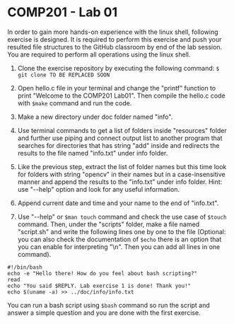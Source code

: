 # COMP201 - Lab 01 

In order to gain more hands-on experience with the linux shell, following exercise is designed. It is required to perform this exercise and push your resulted file structures to the GitHub classroom by end of the lab session. You are required to perform all operations using the linux shell.

1. Clone the exercise repository by executing the following command:
	`$ git clone TO BE REPLACED SOON`
2. Open hello.c file in your terminal and change the "printf" function to print "Welcome to the COMP201 Lab01". Then compile the hello.c code with `$make` command and run the code.
    
3. Make a new directory under doc folder named "info".

4. Use terminal commands to get a list of folders inside "resources" folder and further use piping and connect output list to another program that searches for directories that has string "add" inside and redirects the results to the file named "info.txt" under info folder.

5. Like the previous step, extract the list of folder names but this time look for folders with string "opencv" in their names but in a case-insensitive manner and append the results to the "info.txt" under info folder. Hint: use "--help" option and look for any useful information.

6. Append current date and time and your name to the end of "info.txt".

7. Use "--help" or `$man touch` command and check the use case of `$touch` command. Then, under the "scripts" folder, make a file named "script.sh" and write the following lines one by one to the file (Optional: you can also check the documentation of `$echo` there is an option that you can enable for interpreting "\\n". Then you can add all lines in one command).

```
#!/bin/bash
echo -e "Hello there! How do you feel about bash scripting?"
read
echo "You said $REPLY. Lab exercise 1 is done! Thank you!"
echo $(uname -a) >> ../doc/info/info.txt
```
You can run a bash script using `$bash` command so run the script and answer a simple question and you are done with the first exercise.


